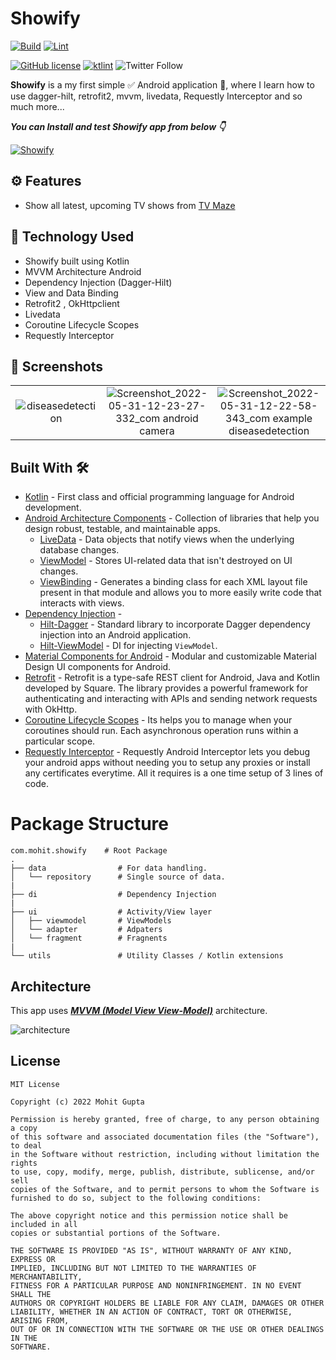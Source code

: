 # Showify

[![Build](https://github.com/MohitGupta121/Showify/workflows/Build/badge.svg?branch=main)](https://github.com/MohitGupta121/Showify/actions?query=workflow%3ABuild)
[![Lint](https://github.com/hellosagar/AssigmentHub/workflows/Lint/badge.svg?branch=main)](https://github.com/hellosagar/AssigmentHub/actions?query=workflow%3ALint)


[![GitHub license](https://img.shields.io/badge/License-MIT-blue.svg)](LICENSE)
[![ktlint](https://img.shields.io/badge/code%20style-%E2%9D%A4-FF4081.svg)](https://ktlint.github.io/)
![Twitter Follow](https://img.shields.io/twitter/follow/Mohit_Gupta121?label=Follow&style=social)

**Showify** is a my first simple ✅ Android application 📱, where I learn how to use dagger-hilt, retrofit2, mvvm, livedata, Requestly Interceptor and so much more...

***You can Install and test Showify app from below 👇***

[![Showify](https://img.shields.io/badge/Showify✅-APK-red.svg?style=for-the-badge&logo=android)](https://github.com/MohitGupta121/Showify/releases/download/v1.0/app.apk)

## ⚙️ Features
* Show all latest, upcoming TV shows from [TV Maze](tvmaze.com)

## 🚀 Technology Used

* Showify built using Kotlin
* MVVM Architecture Android
* Dependency Injection (Dagger-Hilt) 
* View and Data Binding
* Retrofit2 , OkHttpclient
* Livedata
* Coroutine Lifecycle Scopes 
* Requestly Interceptor

## 📸 Screenshots

||||
|:----------------------------------------:|:-----------------------------------------:|:-----------------------------------------: |
| ![diseasedetection](https://user-images.githubusercontent.com/76530270/171112927-78ed3aa4-2fdc-42e8-9be4-e842aee7733c.jpg) | ![Screenshot_2022-05-31-12-23-27-332_com android camera](https://user-images.githubusercontent.com/76530270/171113244-c10be32c-c473-49fa-9263-f5f3c613d407.jpg) | ![Screenshot_2022-05-31-12-22-58-343_com example diseasedetection](https://user-images.githubusercontent.com/76530270/171113116-43214846-5c3e-4600-9341-07adfe5644d0.jpg) | 


## Built With 🛠
- [Kotlin](https://kotlinlang.org/) - First class and official programming language for Android development.
- [Android Architecture Components](https://developer.android.com/topic/libraries/architecture) - Collection of libraries that help you design robust, testable, and maintainable apps.
  - [LiveData](https://developer.android.com/topic/libraries/architecture/livedata) - Data objects that notify views when the underlying database changes.
  - [ViewModel](https://developer.android.com/topic/libraries/architecture/viewmodel) - Stores UI-related data that isn't destroyed on UI changes. 
  - [ViewBinding](https://developer.android.com/topic/libraries/view-binding) - Generates a binding class for each XML layout file present in that module and allows you to more easily write code that interacts with views.
- [Dependency Injection](https://developer.android.com/training/dependency-injection) - 
  - [Hilt-Dagger](https://dagger.dev/hilt/) - Standard library to incorporate Dagger dependency injection into an Android application.
  - [Hilt-ViewModel](https://developer.android.com/training/dependency-injection/hilt-jetpack) - DI for injecting `ViewModel`.
- [Material Components for Android](https://github.com/material-components/material-components-android) - Modular and customizable Material Design UI components for Android.
- [Retrofit](https://square.github.io/retrofit/) - Retrofit is a type-safe REST client for Android, Java and Kotlin developed by Square. The library provides a powerful framework for authenticating and interacting with APIs and sending network requests with OkHttp.
- [Coroutine Lifecycle Scopes](https://developer.android.com/topic/libraries/architecture/coroutines) - Its helps you to manage when your coroutines should run. Each asynchronous operation runs within a particular scope.
- [Requestly Interceptor](https://requestly.io/) - Requestly Android Interceptor lets you debug your android apps without needing you to setup any proxies or install any certificates everytime. All it requires is a one time setup of 3 lines of code.


# Package Structure
    
    com.mohit.showify    # Root Package
    .
    ├── data                # For data handling.
    │   └── repository      # Single source of data.   
    |
    ├── di                  # Dependency Injection             
    |
    ├── ui                  # Activity/View layer
    │   ├── viewmodel       # ViewModels
    │   └── adapter         # Adpaters
    │   └── fragment        # Fragnents
    |
    └── utils               # Utility Classes / Kotlin extensions
   
       
## Architecture
This app uses [***MVVM (Model View View-Model)***](https://developer.android.com/jetpack/docs/guide#recommended-app-arch) architecture.

![architecture](https://developer.android.com/topic/libraries/architecture/images/final-architecture.png)

## License
```
MIT License

Copyright (c) 2022 Mohit Gupta

Permission is hereby granted, free of charge, to any person obtaining a copy
of this software and associated documentation files (the "Software"), to deal
in the Software without restriction, including without limitation the rights
to use, copy, modify, merge, publish, distribute, sublicense, and/or sell
copies of the Software, and to permit persons to whom the Software is
furnished to do so, subject to the following conditions:

The above copyright notice and this permission notice shall be included in all
copies or substantial portions of the Software.

THE SOFTWARE IS PROVIDED "AS IS", WITHOUT WARRANTY OF ANY KIND, EXPRESS OR
IMPLIED, INCLUDING BUT NOT LIMITED TO THE WARRANTIES OF MERCHANTABILITY,
FITNESS FOR A PARTICULAR PURPOSE AND NONINFRINGEMENT. IN NO EVENT SHALL THE
AUTHORS OR COPYRIGHT HOLDERS BE LIABLE FOR ANY CLAIM, DAMAGES OR OTHER
LIABILITY, WHETHER IN AN ACTION OF CONTRACT, TORT OR OTHERWISE, ARISING FROM,
OUT OF OR IN CONNECTION WITH THE SOFTWARE OR THE USE OR OTHER DEALINGS IN THE
SOFTWARE.
```
